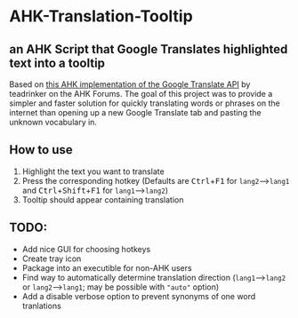 # AHK-Translation-Tooltip
## an AHK Script that Google Translates highlighted text into a tooltip
Based on [this AHK implementation of the Google Translate API](https://www.autohotkey.com/boards/viewtopic.php?t=63835) by teadrinker on the AHK Forums.
The goal of this project was to provide a simpler and faster solution for quickly translating words or phrases on the internet than opening up a new Google Translate tab and pasting the unknown vocabulary in.

## How to use
1. Highlight the text you want to translate
2. Press the corresponding hotkey (Defaults are <kbd>Ctrl</kbd>+<kbd>F1</kbd> for `lang2`-->`lang1` and <kbd>Ctrl</kbd>+<kbd>Shift</kbd>+<kbd>F1</kbd> for `lang1`-->`lang2`)
3. Tooltip should appear containing translation

## TODO:
- Add nice GUI for choosing hotkeys
- Create tray icon
- Package into an executible for non-AHK users
- Find way to automatically determine translation direction (`lang1`-->`lang2` or `lang2`-->`lang1`; may be possible with `"auto"` option)
- Add a disable verbose option to prevent synonyms of one word tranlations
